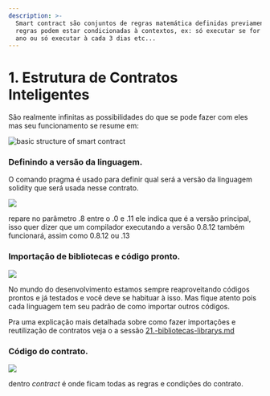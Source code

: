 ```yaml
---
description: >-
  Smart contract são conjuntos de regras matemática definidas previamente. Essas
  regras podem estar condicionadas à contextos, ex: só executar se for dia X do
  ano ou só executar à cada 3 dias etc...
---
```


# 1. Estrutura de Contratos Inteligentes

São realmente infinitas as possibilidades do que se pode fazer com eles mas seu funcionamento se resume em:

![basic structure of smart contract](<../.gitbook/assets/image (108).png>)

###



### Definindo a versão da linguagem.

O comando pragma é usado para definir qual será a versão da linguagem solidity que será usada nesse contrato.

![](<../.gitbook/assets/image (114).png>)

repare no parâmetro .8 entre o .0 e .11 ele indica que é a versão principal, isso quer dizer que um compilador executando a versão 0.8.12 também funcionará, assim como 0.8.12 ou .13



### Importação de bibliotecas e código pronto.

![](<../.gitbook/assets/image (24).png>)

No mundo do desenvolvimento estamos sempre reaproveitando códigos prontos e já testados e você deve se habituar à isso. Mas fique atento pois cada linguagem tem seu padrão de como importar outros códigos.

Pra uma explicação mais detalhada sobre como fazer importações e reutilização de contratos veja o a sessão [21.-bibliotecas-librarys.md](extra-avancado/21.-bibliotecas-librarys.md "mention")

###

### Código do contrato.

![](<../.gitbook/assets/image (47).png>)

dentro _contract_ é onde ficam todas as regras e condições do contrato.
